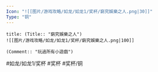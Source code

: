 ```yaml
---
Icon: "![[图片/游戏攻略/如龙/如龙1/奖杯/窮究娛樂之人.png|30]]"
Type: "铜"
---
```

```ad-common-bronze-trophy
title: (Title:: "窮究娛樂之人")
![[图片/游戏攻略/如龙/如龙1/奖杯/窮究娛樂之人.png|100]]

(Comment:: "玩過所有小遊戲")
```

#如龙/如龙1/奖杯 #奖杯 #奖杯/铜

